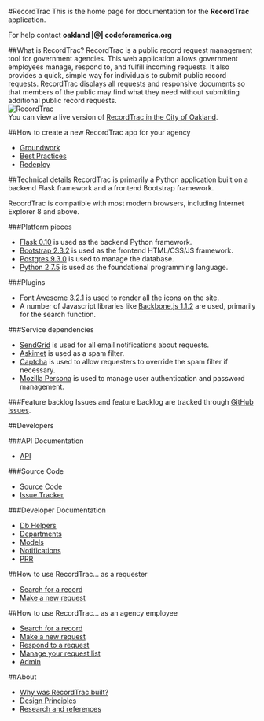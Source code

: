#RecordTrac
This is the home page for documentation for the **RecordTrac** application.

For help contact **oakland |@| codeforamerica.org**

##What is RecordTrac?
RecordTrac is a public record request management tool for government agencies.  This web application allows government employees manage, respond to, and fulfill incoming requests.  It also provides a quick, simple way for individuals to submit public record requests. RecordTrac displays all requests and responsive documents so that members of the public may find what they need without submitting additional public record requests.  
![RecordTrac](https://github.com/codeforamerica/recordtrac/raw/readme/readme/generic_request.png "RecordTrac")  
You can view a live version of [RecordTrac in the City of Oakland](http://records.oaklandnet.com).


##How to create a new RecordTrac app for your agency
* [Groundwork](https://github.com/codeforamerica/recordtrac/blob/readme/readme/redeploy.md#groundwork)
* [Best Practices](https://github.com/codeforamerica/recordtrac/blob/readme/readme/redeploy.md#best-practices)
* [Redeploy](https://github.com/codeforamerica/recordtrac/blob/readme/readme/redeploy.md#redeploy)

##Technical details
RecordTrac is primarily a Python application built on a backend Flask framework and a frontend Bootstrap framework.

RecordTrac is compatible with most modern browsers, including Internet Explorer 8 and above.

###Platform pieces
* [Flask 0.10](http://flask.pocoo.org/) is used as the backend Python framework.
* [Bootstrap 2.3.2](http://getbootstrap.com/2.3.2) is used as the frontend HTML/CSS/JS framework.
* [Postgres 9.3.0](http://www.postgresapp.com/) is used to manage the database.
* [Python 2.7.5](http://www.python.org/getit) is used as the foundational programming language.

###Plugins
* [Font Awesome 3.2.1](http://fortawesome.github.io/Font-Awesome) is used to render all the icons on the site.
* A number of Javascript libraries like [Backbone.js 1.1.2](http://backbonejs.org/#) are used, primarily for the search function.

###Service dependencies
* [SendGrid](http://sendgrid.com/) is used for all email notifications about requests.
* [Askimet](http://akismet.com/) is used as a spam filter.
* [Captcha](http://www.captcha.net/) is used to allow requesters to override the spam filter if necessary.
* [Mozilla Persona](https://login.persona.org/) is used to manage user authentication and password management.

###Feature backlog
Issues and feature backlog are tracked through [GitHub issues](https://github.com/codeforamerica/recordtrac/issues).

##Developers

###API Documentation
* [API](http://codeforamerica.github.io/public-records/docs/1.0.0/api.html)

###Source Code
* [Source Code](https://github.com/codeforamerica/recordtrac)
* [Issue Tracker](https://github.com/codeforamerica/recordtrac/issues)

###Developer Documentation
* [Db Helpers](http://codeforamerica.github.io/public-records/docs/1.0.0/db-helpers.html)
* [Departments](http://codeforamerica.github.io/public-records/docs/1.0.0/departments.html)
* [Models](http://codeforamerica.github.io/public-records/docs/1.0.0/models.html)
* [Notifications](http://codeforamerica.github.io/public-records/docs/1.0.0/notifications.html)
* [PRR](http://codeforamerica.github.io/public-records/docs/1.0.0/prr.html)

##How to use RecordTrac... as a requester
* [Search for a record](#)
* [Make a new request](#)

##How to use RecordTrac... as an agency employee
* [Search for a record](#)
* [Make a new request](#)
* [Respond to a request](#)
* [Manage your request list](#)
* [Admin](#)

##About
* [Why was RecordTrac built?](http://codeforamerica.github.io/public-records/docs/1.0.0/about.html#_why_was_recordtrac_built)
* [Design Principles](http://codeforamerica.github.io/public-records/docs/1.0.0/about.html#_design_principles)
* [Research and references](http://codeforamerica.github.io/public-records/docs/1.0.0/about.html#_research_and_references)